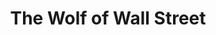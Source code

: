 ---
layout: post
title: The Wolf of Wall Street
director: Martin Scorsese
year: 2013
cover: https://images.mubicdn.net/images/film/105773/cache-75354-1691997493/image-w1280.jpg
imdb250: true
---